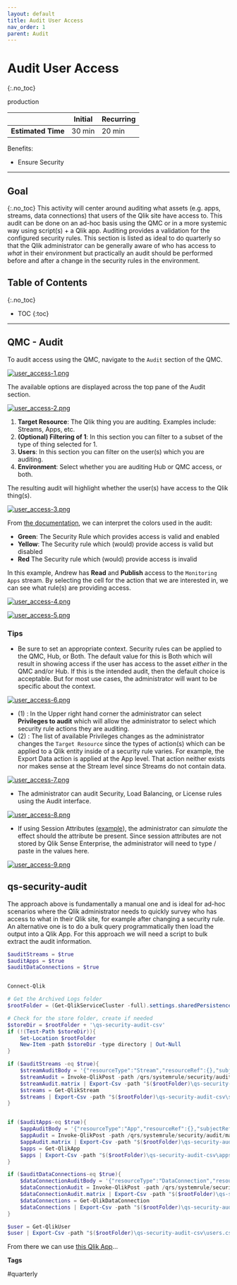 ```yaml
---
layout: default
title: Audit User Access
nav_order: 1
parent: Audit
---
```


# Audit User Access <i class="fas fa-dolly-flatbed fa-xs" title="Shipped | Native Capability"></i> <i class="fas fa-file-code fa-xs" title="API | Requires Script"></i> <i class="fas fa-tools fa-xs" title="Tooling | Pre-Built Solutions"></i>
{:.no_toc}



<span class="label prod">production</span>

|                                  		                      | Initial    | Recurring   |
|-----------------------------------------------------------|------------|-------------|
| <i class="far fa-clock fa-sm"></i> **Estimated Time**     | 30 min     | 20 min      |

Benefits:

  - Ensure Security
  
-------------------------

## Goal
{:.no_toc}
This activity will center around auditing what assets (e.g. apps, streams, data connections) that users of the Qlik site have access to. This audit can be done on an ad-hoc basis using the QMC or in a more systemic way using script(s) + a Qlik app. Auditing provides a validation for the configured security rules. This section is listed as ideal to do quarterly so that the Qlik administrator can be generally aware of who has access to _what_ in their environment but practically an audit should be performed before and after a change in the security rules in the environment.

## Table of Contents
{:.no_toc}

* TOC
{:toc}
-------------------------

## QMC - Audit <i class="fas fa-dolly-flatbed fa-xs" title="Shipped | Native Capability"></i>

To audit access using the QMC, navigate to the `Audit` section of the QMC.

[![user_access-1.png](images/user_access-1.png)](https://raw.githubusercontent.com/qs-admin-guide/qs-admin-guide/master/docs/audit/images/user_access-1.png)

The available options are displayed across the top pane of the Audit section.

[![user_access-2.png](images/user_access-2.png)](https://raw.githubusercontent.com/qs-admin-guide/qs-admin-guide/master/docs/audit/images/user_access-2.png)

1. **Target Resource**: The Qlik thing you are auditing. Examples include: Streams, Apps, etc.
2. **(Optional) Filtering of 1**: In this section you can filter to a subset of the type of thing selected for 1.
3. **Users**: In this section you can filter on the user(s) which you are auditing.
4. **Environment**: Select whether you are auditing Hub or QMC access, or both.

The resulting audit will highlight whether the user(s) have access to the Qlik thing(s).

[![user_access-3.png](images/user_access-3.png)](https://raw.githubusercontent.com/qs-admin-guide/qs-admin-guide/master/docs/audit/images/user_access-3.png)

From [the documentation](https://help.qlik.com/en-US/sense-admin/Subsystems/DeployAdministerQSE/Content/Sense_DeployAdminister/QSEoW/Administer_QSEoW/Managing_QSEoW/audit-overview.htm), we can interpret the colors used in the audit:

- **Green**: The Security Rule which provides access is valid and enabled
- **Yellow**: The Security rule which (would) provide access is valid but disabled
- **Red** The Security rule which (would) provide access is invalid

In this example, Andrew has **Read** and **Publish** access to the `Monitoring Apps` stream. By selecting the cell for the action that we are interested in, we can see what rule(s) are providing access.

[![user_access-4.png](images/user_access-4.png)](https://raw.githubusercontent.com/qs-admin-guide/qs-admin-guide/master/docs/audit/images/user_access-4.png)

[![user_access-5.png](images/user_access-5.png)](https://raw.githubusercontent.com/qs-admin-guide/qs-admin-guide/master/docs/audit/images/user_access-5.png)

### Tips


- Be sure to set an appropriate context. Security rules can be applied to the QMC, Hub, or Both. The default value for this is Both which will result in showing access if the user has access to the asset _either_ in the QMC and/or Hub. If this is the intended audit, then the default choice is acceptable. But for most use cases, the administrator will want to be specific about the context.

[![user_access-6.png](images/user_access-6.png)](https://raw.githubusercontent.com/qs-admin-guide/qs-admin-guide/master/docs/audit/images/user_access-6.png)

- (1) : In the Upper right hand corner the administrator can select **Privileges to audit** which will allow the administrator to select which security rule actions they are auditing.
- (2) : The list of available Privileges changes as the administrator changes the `Target Resource` since the types of action(s) which can be applied to a Qlik entity inside of a security rule varies. For example, the Export Data action is applied at the App level. That action neither exists nor makes sense at the Stream level since Streams do not contain data.

[![user_access-7.png](images/user_access-7.png)](https://raw.githubusercontent.com/qs-admin-guide/qs-admin-guide/master/docs/audit/images/user_access-7.png)

- The administrator can audit Security, Load Balancing, or License rules using the Audit interface.

[![user_access-8.png](images/user_access-8.png)](https://raw.githubusercontent.com/qs-admin-guide/qs-admin-guide/master/docs/audit/images/user_access-8.png)

- If using Session Attributes ([example](https://community.qlik.com/t5/Qlik-Design-Blog/User-Environment-What-Session-Attributes-in-Qlik-Sense/ba-p/1476590)), the administrator can _simulate_ the effect should the attribute be present. Since session attributes are not stored by Qlik Sense Enterprise, the administrator will need to type / paste in the values here.

[![user_access-9.png](images/user_access-9.png)](https://raw.githubusercontent.com/qs-admin-guide/qs-admin-guide/master/docs/audit/images/user_access-9.png)


## qs-security-audit <i class="fas fa-file-code fa-xs" title="API | Requires Script"></i> <i class="fas fa-tools fa-xs" title="Tooling | Pre-Built Solutions"></i>

The approach above is fundamentally a manual one and is ideal for ad-hoc scenarios where the Qlik administrator needs to quickly survey who has access to what in their Qlik site, for example after changing a security rule. An alternative one is to do a bulk query programmatically then load the output into a Qlik App. For this approach we will need a script to bulk extract the audit information.

```powershell
$auditStreams = $true
$auditApps = $true
$auditDataConnections = $true


Connect-Qlik

# Get the Archived Logs folder
$rootFolder = (Get-QlikServiceCluster -full).settings.sharedPersistenceProperties.archivedLogsRootFolder

# Check for the store folder, create if needed
$storeDir = $rootFolder + '\qs-security-audit-csv'
if (!(Test-Path $storeDir)){
    Set-Location $rootFolder
    New-Item -path $storeDir -type directory | Out-Null
}

if ($auditStreams -eq $true){
    $streamAuditBody = '{"resourceType":"Stream","resourceRef":{},"subjectRef":{"resourceFilter":""},"actions":2,"environmentAttributes":"context=AppAccess;","subjectProperties":["id","name","userId","userDirectory"],"auditLimit":100000,"outputObjectsPrivileges":4,"resourceProperties":["name"]}'
    $streamAudit = Invoke-QlikPost -path /qrs/systemrule/security/audit/matrix -body $streamAuditBody
    $streamAudit.matrix | Export-Csv -path "$($rootFolder)\qs-security-audit-csv\streamsAudit.csv" -NoTypeInformation
    $streams = Get-QlikStream
    $streams | Export-Csv -path "$($rootFolder)\qs-security-audit-csv\streams.csv" -NoTypeInformation
}


if ($auditApps-eq $true){
    $appAuditBody = '{"resourceType":"App","resourceRef":{},"subjectRef":{"resourceFilter":""},"actions":2,"environmentAttributes":"context=AppAccess;","subjectProperties":["id","name","userId","userDirectory"],"auditLimit":100000,"outputObjectsPrivileges":4,"resourceProperties":["name"]}'
    $appAudit = Invoke-QlikPost -path /qrs/systemrule/security/audit/matrix -body $appAuditBody
    $appAudit.matrix | Export-Csv -path "$($rootFolder)\qs-security-audit-csv\appsAudit.csv" -NoTypeInformation
    $apps = Get-QlikApp
    $apps | Export-Csv -path "$($rootFolder)\qs-security-audit-csv\apps.csv" -NoTypeInformation
}

if ($auditDataConnections-eq $true){
    $dataConnectionAuditBody = '{"resourceType":"DataConnection","resourceRef":{},"subjectRef":{"resourceFilter":""},"actions":2,"environmentAttributes":"context=AppAccess;","subjectProperties":["id","name","userId","userDirectory"],"auditLimit":100000,"outputObjectsPrivileges":4,"resourceProperties":["name"]}'
    $dataConnectionAudit = Invoke-QlikPost -path /qrs/systemrule/security/audit/matrix -body $dataConnectionAuditBody
    $dataConnectionAudit.matrix | Export-Csv -path "$($rootFolder)\qs-security-audit-csv\dataConnectionsAudit.csv" -NoTypeInformation
    $dataConnections = Get-QlikDataConnection
    $dataConnections | Export-Csv -path "$($rootFolder)\qs-security-audit-csv\dataConnections.csv" -NoTypeInformation
}

$user = Get-QlikUser
$user | Export-Csv -path "$($rootFolder)\qs-security-audit-csv\users.csv" -NoTypeInformation
```

From there we can use [this Qlik App](https://doesnotexistyet.com)...

**Tags**

#quarterly
